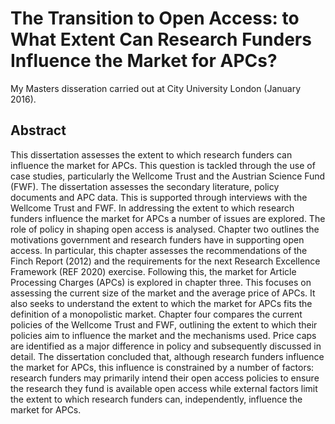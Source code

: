 # The Transition to Open Access: to What Extent Can Research Funders Influence the Market for APCs?

My Masters disseration carried out at City University London (January 2016). 

## Abstract 

This dissertation assesses the extent to which research funders can influence the market for APCs. This question is tackled through the use of case studies, particularly the Wellcome Trust and the Austrian Science Fund (FWF). The dissertation assesses the secondary literature, policy documents and APC data. This is supported through interviews with the Wellcome Trust and FWF. In addressing the extent to which research funders influence the market for APCs a number of issues are explored. The role of policy in shaping open access is analysed. Chapter two outlines the motivations government and research funders have in supporting open access. In particular, this chapter assesses the recommendations of the Finch Report (2012) and the requirements for the next Research Excellence Framework (REF 2020) exercise. Following this, the market for Article Processing Charges (APCs) is explored in chapter three. This focuses on assessing the current size of the market and the average price of APCs. It also seeks to understand the extent to which the market for APCs fits the definition of a monopolistic market. Chapter four compares the current policies of the Wellcome Trust and FWF, outlining the extent to which their policies aim to influence the market and the mechanisms used. Price caps are identified as a major difference in policy and subsequently discussed in detail. The dissertation concluded that, although research funders influence the market for APCs, this influence is constrained by a number of factors: research funders may primarily intend their open access policies to ensure the research they fund is available open access while external factors limit the extent to which research funders can, independently, influence the market for APCs.
